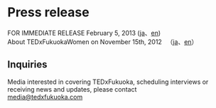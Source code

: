 # Press release

FOR IMMEDIATE RELEASE February 5, 2013 ([ja](/about/TxF_release_20130205.pdf)、[en](/about/TxF_release_20130205e.pdf))  
About TEDxFukuokaWomen on November 15th, 2012 　（[ja](/about/TxFW_release_20121115.pdf)、[en](/about/TxFW_release_e20121115.pdf)）

## Inquiries

Media interested in covering TEDxFukuoka, scheduling interviews or receiving news and updates, please contact  
 media@tedxfukuoka.com
